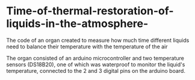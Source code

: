 # Time-of-thermal-restoration-of-liquids-in-the-atmosphere-
The code of an organ created to measure how much time different liquids need to balance their temperature with the temperature of the air




The organ consisted of an arduino microcontroller and two temperature sensors (DS18B20), one of which was waterproof to monitor the liquid's temperature, connected to the 2 and 3 digital pins on the arduino board.
